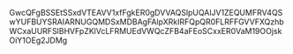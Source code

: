 GwcQFgBSSEtSSxdVTEAVV1xfFgkER0gDVVAQSlpUQAlJV1ZEQUMFRV4QSwYUFBUYSRAIARNUGQMDSxMDBAgFAlpXRkIRFQpQR0FLRFFGVVFXQzhbWCxaUURFSlBHVFpZKlVcLFRMUEdVWQcZFB4aFEoSCxxER0VaM19OOjskOiY1OEg2JDMg
